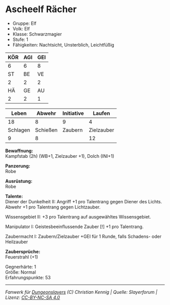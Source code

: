 # Ascheelf Rächer  
- Gruppe: Elf  
- Volk: Elf  
- Klasse: Schwarzmagier  
- Stufe: 1  
- Fähigkeiten: Nachtsicht, Unsterblich, Leichtfüßig  


| KÖR | AGI | GEI |  
| --- | --- | --- |  
| 6   | 6   | 8   |
| ST  | BE  | VE  |  
| 2   | 2   | 2   |
| HÄ  | GE  | AU  |  
| 2   | 2   | 1   |


| Leben    | Abwehr   | Initiative | Laufen     |
| -------- | -------- | ---------- | ---------- |
| 18       | 8        | 9          | 4          |
| Schlagen | Schießen | Zaubern    | Zielzauber |
| 9        | 8        |            | 12         |

**Bewaffnung:**  
Kampfstab (2h) (WB+1, Zielzauber +1), Dolch (INI+1)

**Panzerung:**  
Robe

**Ausrüstung:**  
Robe

**Talente:**  
Diener der Dunkelheit II: Angriff +1 pro Talentrang gegen Diener des Lichts. Abwehr +1 pro Talentrang gegen Lichtzauber. 

Wissensgebiet II: +3 pro Talentrang auf ausgewähltes Wissensgebiet. 

Manipulator I: Geistesbeeinflussende Zauber [!] +1 pro Talentrang. 

Zaubermacht I: Zaubern/Zielzauber +GEI für 1 Runde, falls Schadens- oder Heilzauber 


**Zaubersprüche:**  
Feuerstrahl (+1)

Gegnerhärte: 1  
Größe: Normal  
Erfahrungspunkte: 53  



___
*Fanwerk für [Dungeonslayers](https://www.dungeonslayers.net/) (C) Christian Kennig | Quelle: Slayerforum | Lizenz: [CC-BY-NC-SA 4.0](https://creativecommons.org/licenses/by-nc-sa/4.0/deed.de)*